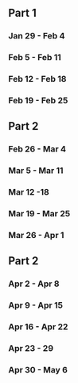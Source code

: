## Part 1
### Jan 29 - Feb 4
### Feb 5 - Feb 11 
### Feb 12 - Feb 18
### Feb 19 - Feb 25
## Part 2
### Feb 26 - Mar 4
### Mar 5 - Mar 11
### Mar 12 -18
### Mar 19 - Mar 25
### Mar 26 - Apr 1
## Part 2
### Apr 2 - Apr 8
### Apr 9 - Apr 15
### Apr 16 - Apr 22
### Apr 23 - 29
### Apr 30 - May 6
